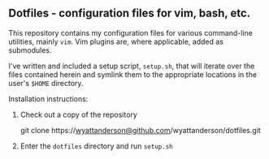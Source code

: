 ## Dotfiles - configuration files for vim, bash, etc.

This repository contains my configuration files for various command-line
utilities, mainly `vim`. Vim plugins are, where applicable, added as
submodules.

I've written and included a setup script, `setup.sh`, that will iterate over
the files contained herein and symlink them to the appropriate locations in
the user's `$HOME` directory.

Installation instructions:

1. Check out a copy of the repository

    git clone https://wyattanderson@github.com/wyattanderson/dotfiles.git

1. Enter the `dotfiles` directory and run `setup.sh`
